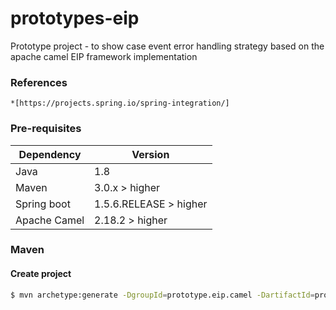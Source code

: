 # prototypes-eip
Prototype project - to show case event error handling strategy based on the apache camel EIP framework implementation


### References
	*[https://projects.spring.io/spring-integration/]
	
### Pre-requisites
| Dependency | Version |
| ------ | ------ |
| Java | 1.8 |
| Maven | 3.0.x > higher |
| Spring boot | 1.5.6.RELEASE > higher |
| Apache Camel | 2.18.2 > higher |


### Maven

#### Create project
```sh
$ mvn archetype:generate -DgroupId=prototype.eip.camel -DartifactId=prototype-eip-camel -DarchetypeArtifactId=maven-archetype-quickstart -DinteractiveMode=false
```